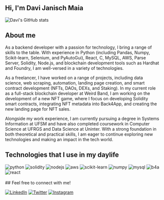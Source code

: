 ## Hi, I'm Davi Janisch Maia 

![Davi's GitHub stats](https://github-readme-stats.vercel.app/api?username=davi12345452&theme=dark&show_icons=true)

## About me

<div>
  <p>As a backend developer with a passion for technology, I bring a range of skills to the table. With experience in Python (including Pandas, Numpy, Scikit-learn, Selenium, and PyAutoGui), React, C, MySQL, AWS, Parse Server, Solidity, Node.js, and blockchain development tools such as Hardhat and Foundry, I am well-versed in a variety of technologies.</p>
  <p>As a freelancer, I have worked on a range of projects, including data science, web scraping, automation, landing page creation, and smart contract development (NFTs, DAOs, DEXs, and Staking). In my current role as a full-stack blockchain developer at Weird Band, I am working on the development of a new NFT game, where I focus on developing Solidity smart contracts, integrating NFT metadata into Back4App, and creating the new landing page for NFT sales.</p>
  <p>Alongside my work experience, I am currently pursuing a degree in Systems Information at UFSM and have also completed coursework in Computer Science at UFRGS and Data Science at Uninter. With a strong foundation in both theoretical and practical skills, I am eager to continue exploring new technologies and making an impact in the tech world.</p>
</div>

## Technologies that I use in my daylife

<div style="display: inline_block">
  <img align="center" alt="python" src="https://img.shields.io/badge/-Python-3776AB?style=flat-square&logo=python&logoColor=white" />
  <img align="center" alt="solidity" src="https://img.shields.io/badge/-Solidity-363636?style=flat-square&logo=solidity&logoColor=white" />
  <img align="center" alt="nodejs" src="https://img.shields.io/badge/Node.js-43853D?style=for-the-badge&logo=node.js&logoColor=white" />
  <img align="center" alt="aws" src="https://img.shields.io/badge/-Amazon%20Web%20Services-232F3E?style=flat-square&logo=amazon-aws&logoColor=white" />
  <img align="center" alt="scikit-learn" src="https://img.shields.io/badge/-scikit--learn-F7931E?style=flat-square&logo=scikit-learn&logoColor=white" />
  <img align="center" alt="numpy" src="https://img.shields.io/badge/-NumPy-013243?style=flat-square&logo=numpy&logoColor=white" />
  <img align="center" alt="mysql" src="https://img.shields.io/badge/-MySQL-4479A1?style=flat-square&logo=mysql&logoColor=white" />
  <img align="center" alt="b4a" src="https://img.shields.io/badge/-Back4App-0C86E3?style=flat-square&logo=back4app&logoColor=white" />
  <img align="center" alt="react" src="https://img.shields.io/badge/React-20232A?style=for-the-badge&logo=react&logoColor=white" />
</div><br/>
## Feel free to connect with me!

[![LinkedIn](https://img.shields.io/badge/-LinkedIn-0077B5?style=flat-square&logo=linkedin&logoColor=white)](https://www.linkedin.com/in/davi-janisch-maia-a67275209/)
[![Twitter](https://img.shields.io/badge/-Twitter-1DA1F2?style=flat-square&logo=twitter&logoColor=white)](https://twitter.com/wg452)
[![Instagram](https://img.shields.io/badge/-Instagram-E4405F?style=flat-square&logo=instagram&logoColor=white)](https://www.instagram.com/davi_maia123/)

